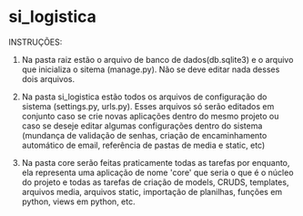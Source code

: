 # si_logistica

INSTRUÇÕES:

1) Na pasta raiz estão  o arquivo de banco de dados(db.sqlite3) e o arquivo que inicializa o sitema (manage.py). Não se deve editar nada desses dois arquivos.

2) Na pasta si_logistica estão todos os arquivos de configuração do sistema (settings.py, urls.py). Esses arquivos só serão editados em conjunto caso se crie novas aplicações dentro do mesmo projeto ou caso se deseje editar algumas configurações dentro do sistema (mundança de validação de senhas, criação de encaminhamento automático de email, referência de pastas de media e static, etc)

3) Na pasta core serão feitas praticamente todas as tarefas por enquanto, ela representa uma aplicação de nome 'core' que seria o que é o núcleo do projeto e todas as tarefas de criação de models, CRUDS, templates, arquivos media, arquivos static, importação de planilhas, funções em python, views em python, etc.
